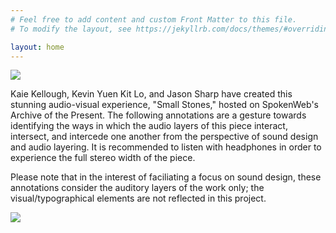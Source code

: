 ```yaml
---
# Feel free to add content and custom Front Matter to this file.
# To modify the layout, see https://jekyllrb.com/docs/themes/#overriding-theme-defaults

layout: home
---
```

<img src="https://github.com/mirandaeastwood/small-stones-sonic-layers/blob/gh-pages/title_test.gif?raw=true"/>

<p>Kaie Kellough, Kevin Yuen Kit Lo, and Jason Sharp have created this stunning audio-visual experience, "Small Stones," hosted on SpokenWeb's Archive of the Present. The following annotations are a gesture towards identifying the ways in which the audio layers of this piece interact, intersect, and intercede one another from the perspective of sound design and audio layering. It is recommended to listen with headphones in order to experience the full stereo width of the piece.</p>
 
 <p>Please note that in the interest of faciliating a focus on sound design, these annotations consider the auditory layers of the work only; the visual/typographical elements are not reflected in this project.</p>
 
 <img src="https://github.com/mirandaeastwood/small-stones-sonic-layers/blob/gh-pages/stones_animation.gif?raw=true"/>
